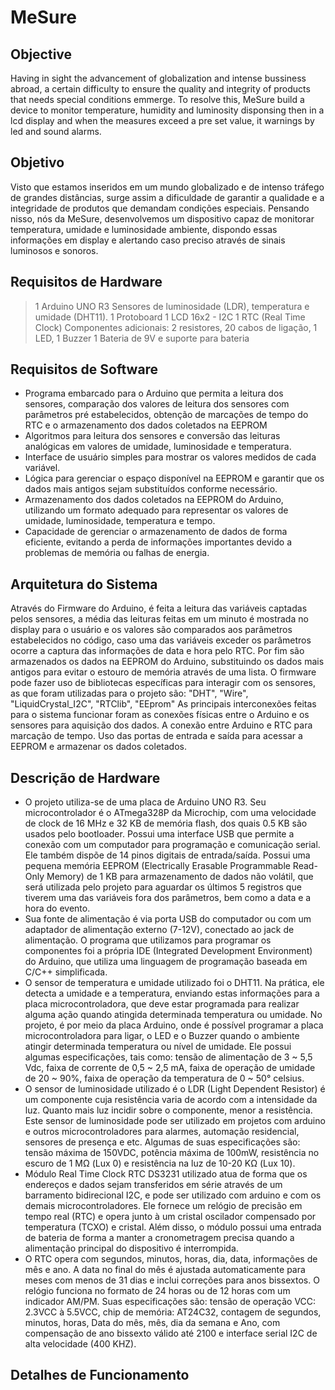 # MeSure

## Objective
Having in sight the advancement of globalization and intense bussiness abroad, a certain difficulty to ensure the quality and integrity of products that needs special conditions emmerge. To resolve this, MeSure build a device to monitor temperature, humidity and luminosity disponsing then in a lcd display and when the measures exceed a pre set value, it warnings by led and sound alarms.  

## Objetivo
Visto que estamos inseridos em um mundo globalizado e de intenso tráfego de grandes distâncias, surge assim a dificuldade de garantir a qualidade e a integridade de produtos que demandam condições especiais. Pensando nisso, nós da MeSure, desenvolvemos um dispositivo capaz de monitorar temperatura, umidade e luminosidade ambiente, dispondo essas informações em display e alertando caso preciso através de sinais luminosos e sonoros.

## Requisitos de Hardware

> 1 Arduino UNO R3
> Sensores de luminosidade (LDR), temperatura e umidade (DHT11).
> 1 Protoboard
> 1 LCD 16x2 - I2C
> 1 RTC (Real Time Clock)
> Componentes adicionais: 2 resistores, 20 cabos de ligação, 1 LED, 1 Buzzer
> 1 Bateria de 9V e suporte para bateria

## Requisitos de Software

- Programa embarcado para o Arduino que permita a leitura dos sensores, comparação dos valores de leitura dos sensores com parâmetros pré estabelecidos, obtenção de marcações de tempo do RTC e o armazenamento dos dados coletados na EEPROM
- Algoritmos para leitura dos sensores e conversão das leituras analógicas em valores de umidade, luminosidade e temperatura.
- Interface de usuário simples para mostrar os valores medidos de cada variável.
- Lógica para gerenciar o espaço disponível na EEPROM e garantir que os dados mais antigos sejam substituídos conforme necessário.
- Armazenamento dos dados coletados na EEPROM do Arduino, utilizando um formato adequado para representar os valores de umidade, luminosidade, temperatura e tempo.
- Capacidade de gerenciar o armazenamento de dados de forma eficiente, evitando a perda de informações importantes devido a problemas de memória ou falhas de energia. 

## Arquitetura do Sistema

Através do Firmware do Arduino, é feita a leitura das variáveis captadas pelos sensores, a média das leituras feitas em um minuto é mostrada no display para o usuário e os valores são comparados aos parâmetros estabelecidos no código, caso uma das variáveis exceder os parâmetros ocorre a captura das informações de data e hora pelo RTC.
Por fim são armazenados os dados na EEPROM do Arduino, substituindo os dados mais antigos para evitar o estouro de memória através de uma lista.
O firmware pode fazer uso de bibliotecas específicas para interagir com os sensores, as que foram utilizadas para o projeto são: "DHT", "Wire", "LiquidCrystal_I2C", "RTClib", "EEprom" 
As principais interconexões feitas para o sistema funcionar foram as conexões físicas entre o Arduino e os sensores para aquisição dos dados. A conexão entre Arduino e RTC para marcação de tempo. Uso das portas de entrada e saída para acessar a EEPROM e armazenar os dados coletados.

## Descrição de Hardware

- O projeto utiliza-se de uma placa de Arduino UNO R3. Seu microcontrolador é o ATmega328P da Microchip, com uma velocidade de clock de 16 MHz e 32 KB de memória flash, dos quais 0.5 KB são usados pelo bootloader. Possui uma interface USB que permite a conexão com um computador para programação e comunicação serial. Ele também dispõe de 14 pinos digitais de entrada/saída. Possui uma pequena memória EEPROM (Electrically Erasable Programmable Read-Only Memory) de 1 KB para armazenamento de dados não volátil, que será utilizada pelo projeto para aguardar os últimos 5 registros que tiverem uma das variáveis fora dos parâmetros, bem como a data e a hora do evento.
- Sua fonte de alimentação é via porta USB do computador ou com um adaptador de alimentação externo (7-12V), conectado ao jack de alimentação. O programa que utilizamos para programar os componentes foi a própria IDE (Integrated Development Environment) do Arduino, que utiliza uma linguagem de programação baseada em C/C++ simplificada.
- O sensor de temperatura e umidade utilizado foi o DHT11. Na prática, ele detecta a umidade e a temperatura, enviando estas informações para a placa microcontroladora, que deve estar programada para realizar alguma ação quando atingida determinada temperatura ou umidade. No projeto, é por meio da placa Arduino, onde é possível programar a placa microcontroladora para ligar, o LED e o Buzzer quando o ambiente atingir determinada temperatura ou nível de umidade. Ele possui algumas especificações, tais como: tensão de alimentação de 3 ~ 5,5 Vdc, faixa de corrente de 0,5 ~ 2,5 mA, faixa de operação de umidade de 20 ~ 90%, faixa de operação da temperatura de 0 ~ 50° celsius.
- O sensor de luminosidade utilizado é o LDR (Light Dependent Resistor) é um componente cuja resistência varia de acordo com a intensidade da luz. Quanto mais luz incidir sobre o componente, menor a resistência. Este sensor de luminosidade pode ser utilizado em projetos com arduino e outros microcontroladores para alarmes, automação residencial, sensores de presença e etc. Algumas de suas especificações são: tensão máxima de 150VDC, potência máxima de 100mW, resistência no escuro de 1 MΩ (Lux 0) e resistência na luz de 10-20 KΩ (Lux 10).
- Módulo Real Time Clock RTC DS3231 utilizado atua de forma que os endereços e dados sejam transferidos em série através de um barramento bidirecional I2C, e pode ser utilizado com arduino e com os demais microcontroladores. Ele fornece um relógio de precisão em tempo real (RTC) e opera junto à um cristal oscilador compensado por temperatura (TCXO) e cristal. Além disso, o módulo possui uma entrada de bateria de forma a manter a cronometragem precisa quando a alimentação principal do dispositivo é interrompida.
- O RTC opera com segundos, minutos, horas, dia, data, informações de mês e ano. A data no final do mês é ajustada automaticamente para meses com menos de 31 dias e inclui correções para anos bissextos. O relógio funciona no formato de 24 horas ou de 12 horas com um indicador AM/PM. Suas especificações são: tensão de operação VCC: 2.3VCC à 5.5VCC, chip de memória: AT24C32, contagem de segundos, minutos, horas, Data do mês, mês, dia da semana e Ano, com compensação de ano bissexto válido até 2100 e interface serial I2C de alta velocidade (400 KHZ).

## Detalhes de Funcionamento
